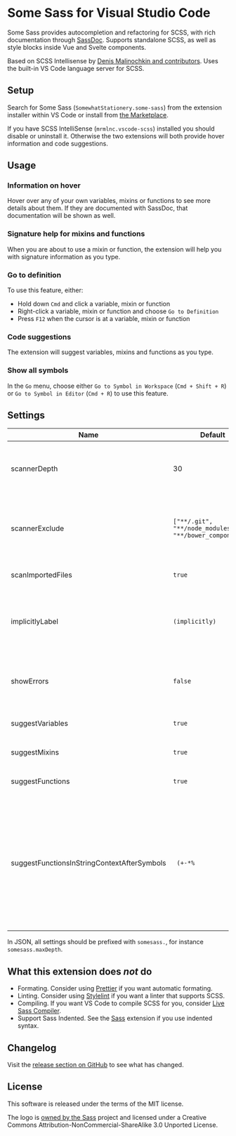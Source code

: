 # Some Sass for Visual Studio Code

Some Sass provides autocompletion and refactoring for SCSS, with rich documentation through [SassDoc](http://sassdoc.com). Supports standalone SCSS, as well as style blocks inside Vue and Svelte components.

Based on SCSS Intellisense by [Denis Malinochkin and contributors](https://github.com/mrmlnc/vscode-scss). Uses the built-in VS Code language server for SCSS.

## Setup

Search for Some Sass (`SomewhatStationery.some-sass`) from the extension installer within VS Code or install from [the Marketplace](https://marketplace.visualstudio.com/items?itemName=SomewhatStationery.some-sass).

If you have SCSS IntelliSense (`mrmlnc.vscode-scss`) installed you should disable or uninstall it. Otherwise the two extensions will both provide hover information and code suggestions.

## Usage

### Information on hover

Hover over any of your own variables, mixins or functions to see more details about them. If they are documented with SassDoc, that documentation will be shown as well.

### Signature help for mixins and functions

When you are about to use a mixin or function, the extension will help you with signature information as you type.

### Go to definition

To use this feature, either:

- Hold down `Cmd` and click a variable, mixin or function
- Right-click a variable, mixin or function and choose `Go to Definition`
- Press `F12` when the cursor is at a variable, mixin or function

### Code suggestions

The extension will suggest variables, mixins and functions as you type.

### Show all symbols

In the `Go` menu, choose either `Go to Symbol in Workspace` (`Cmd + Shift + R`) or `Go to Symbol in Editor` (`Cmd + R`) to use this feature.

## Settings


| Name | Default | Type | Description |
|------|---------|------|-------------|
| scannerDepth | 30 | `number` | The maximum number of nested directories to scan. |
| scannerExclude | `["**/.git", "**/node_modules", "**/bower_components"]` | `string[]` | List of [glob](https://github.com/mrmlnc/fast-glob) patterns for directories that are excluded when scanning. |
| scanImportedFiles | `true` | `boolean` | Allows scan imported files. |
| implicitlyLabel | `(implicitly)` | `string\|null` | The text of a label that the file imported implicitly. If `null` then label not displayed. |
| showErrors | `false` | `boolean` | Allows to display parsing errors from the internal scanner. |
| suggestVariables | `true` | `boolean` | Include variables in suggestions. |
| suggestMixins | `true` | `boolean` | Include mixins in suggestions. |
| suggestFunctions | `true` | `boolean` | Include functions in suggestions. |
| suggestFunctionsInStringContextAfterSymbols | ` (+-*%` | `string` | Suggest functions after the specified symbols when in a string context. For example, if you add the `/` symbol to this setting, then `background: url(images/he|)` could suggest a `hello()` function. |

In JSON, all settings should be prefixed with `somesass.`, for instance `somesass.maxDepth`.

## What this extension does _not_ do

- Formating. Consider using [Prettier](https://marketplace.visualstudio.com/items?itemName=esbenp.prettier-vscode) if you want automatic formating.
- Linting. Consider using [Stylelint](https://marketplace.visualstudio.com/items?itemName=stylelint.vscode-stylelint) if you want a linter that supports SCSS.
- Compiling. If you want VS Code to compile SCSS for you, consider [Live Sass Compiler](https://marketplace.visualstudio.com/items?itemName=glenn2223.live-sass).
- Support Sass Indented. See the [Sass](https://marketplace.visualstudio.com/items?itemName=Syler.sass-indented) extension if you use indented syntax.

## Changelog

Visit the [release section on GitHub](https://github.com/wkillerud/vscode-scss/releases) to see what has changed.

## License

This software is released under the terms of the MIT license.

The logo is [owned by the Sass](https://sass-lang.com/styleguide/brand) project and licensed under a Creative Commons Attribution-NonCommercial-ShareAlike 3.0 Unported License.
